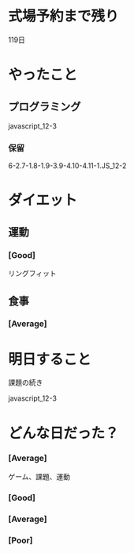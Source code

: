 # 式場予約まで残り

119日

# やったこと

## プログラミング

javascript_12-3

### 保留
6-2.7-1.8-1.9-3.9-4.10-4.11-1.JS_12-2

# ダイエット

## 運動 

### [Good]

リングフィット

## 食事

### [Average]

# 明日すること

課題の続き

javascript_12-3

# どんな日だった？

### [Average]

ゲーム、課題、運動

### [Good]
### [Average]
### [Poor]
